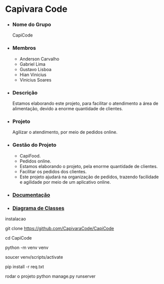 # Capivara Code

* ### Nome do Grupo
  CapiCode

* ### Membros
  * Anderson Carvalho
  * Gabriel Lima 
  * Gustavo Lisboa 
  * Hian Vinicius
  * Vinicius Soares  
  
* ### Descrição
    Estamos elaborando este projeto, para facilitar o atendimento a área de alimentação, devido a enorme quantidade de clientes.
    
* ### Projeto
    Agilizar o atendimento, por meio de pedidos online.

* ### Gestão do Projeto
   * CapiFood.
   * Pedidos online.
   * Estamos elaborando o projeto, pela enorme quantidade de clientes.
   * Facilitar os pedidos dos clientes.
   * Este projeto ajudará na organização de pedidos, trazendo facilidade e agilidade por meio de um aplicativo online.

* ### [Documentação](https://docs.google.com/document/d/19svsXrVK7ctcYT2rBG0nzOHTdhC3b57CUJ2fq85uak4/edit?usp=sharing )
* ### [Diagrama de Classes](https://github.com/CapivaraCode/CapiCode/blob/master/Diagrama%20de%20Classes%20(1).pdf)


instalacao

git clone https://github.com/CapivaraCode/CapiCode

cd CapiCode

python -m venv venv

soucer venv/scripts/activate

pip install -r req.txt

rodar o projeto
python manage.py runserver




